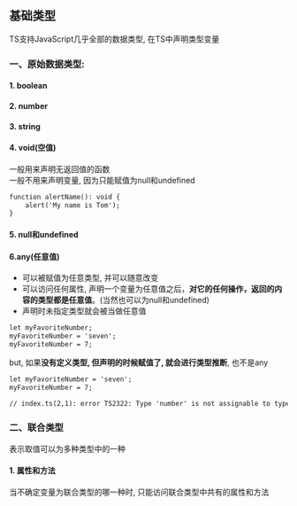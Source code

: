 ## 基础类型
TS支持JavaScript几乎全部的数据类型, 在TS中声明类型变量<br>
### 一、原始数据类型:
#### 1. boolean
#### 2. number
#### 3. string
#### 4. void(空值)
一般用来声明无返回值的函数<br>
一般不用来声明变量, 因为只能赋值为null和undefined
```asp
function alertName(): void {
    alert('My name is Tom');
}
```
#### 5. null和undefined
#### 6.any(任意值)
- 可以被赋值为任意类型, 并可以随意改变
- 可以访问任何属性, 声明一个变量为任意值之后，**对它的任何操作，返回的内容的类型都是任意值**。(当然也可以为null和undefined)
- 声明时未指定类型就会被当做任意值
```asp
let myFavoriteNumber;
myFavoriteNumber = 'seven';
myFavoriteNumber = 7;
```
but, 如果**没有定义类型, 但声明的时候赋值了, 就会进行类型推断**, 也不是any
```asp
let myFavoriteNumber = 'seven';
myFavoriteNumber = 7;

// index.ts(2,1): error TS2322: Type 'number' is not assignable to type 'string'.
```
### 二、联合类型
表示取值可以为多种类型中的一种
#### 1. 属性和方法
当不确定变量为联合类型的哪一种时, 只能访问联合类型中共有的属性和方法
